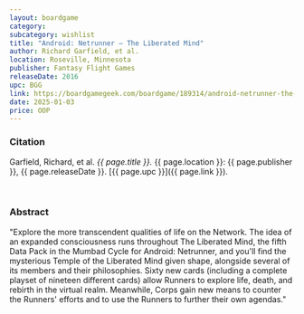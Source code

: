 ```yaml
---
layout: boardgame
category:
subcategory: wishlist
title: "Android: Netrunner – The Liberated Mind"
author: Richard Garfield, et al.
location: Roseville, Minnesota
publisher: Fantasy Flight Games
releaseDate: 2016
upc: BGG
link: https://boardgamegeek.com/boardgame/189314/android-netrunner-the-liberated-mind
date: 2025-01-03
price: OOP
---
```


### Citation

Garfield, Richard, et al. *{{ page.title }}.* {{ page.location }}: {{ page.publisher }}, {{ page.releaseDate }}. [{{ page.upc }}]({{ page.link }}).

<br>


### Abstract

"Explore the more transcendent qualities of life on the Network. The idea of an expanded consciousness runs throughout The Liberated Mind, the fifth Data Pack in the Mumbad Cycle for Android: Netrunner, and you'll find the mysterious Temple of the Liberated Mind given shape, alongside several of its members and their philosophies. Sixty new cards (including a complete playset of nineteen different cards) allow Runners to explore life, death, and rebirth in the virtual realm. Meanwhile, Corps gain new means to counter the Runners' efforts and to use the Runners to further their own agendas."
